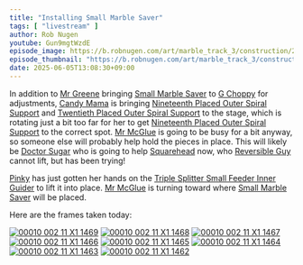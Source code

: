 ```yaml
---
title: "Installing Small Marble Saver"
tags: [ "livestream" ]
author: Rob Nugen
youtube: Gun9mgtWzdE
episode_image: https://b.robnugen.com/art/marble_track_3/construction/2025/2025_jun_05_mr_greene_g_choppy_pinky_mr_mcglue_dr_sugar_reversible_guy_squarehead_candy_mama_1000.jpeg
episode_thumbnail: "https://b.robnugen.com/art/marble_track_3/construction/2025/thumbs/2025_jun_05_mr_greene_g_choppy_pinky_mr_mcglue_dr_sugar_reversible_guy_squarehead_candy_mama_1000.jpeg"
date: 2025-06-05T13:08:30+09:00
---
```


In addition to [Mr Greene](/workers/mr_greene/) bringing [Small Marble Saver](/parts/small-marble-saver/) to [G Choppy](/workers/g_choppy/) for adjustments, [Candy Mama](/workers/candy_mama/) is bringing
[Nineteenth Placed Outer Spiral Support](/parts/nineteenth-placed-outer-spiral-support/) and [Twentieth Placed Outer Spiral Support](/parts/twentieth-placed-outer-spiral-support/) to the stage, which is rotating just a bit too far
for her to get [Nineteenth Placed Outer Spiral Support](/parts/nineteenth-placed-outer-spiral-support/) to the correct spot.  [Mr McGlue](/workers/mr_mcglue/) is going to be busy
for a bit anyway, so someone else will probably help hold the pieces
in place.  This will likely be [Doctor Sugar](/workers/dr_sugar/) who is going to help [Squarehead](/workers/squarehead/) now, who [Reversible Guy](/workers/reversible/)
cannot lift, but has been trying!

[Pinky](/workers/pinky/) has just gotten her hands on the [Triple Splitter Small Feeder Inner Guider](/parts/triple-splitter-small-feeder-inner-guider/) to lift it into place.
[Mr McGlue](/workers/mr_mcglue/) is turning toward where [Small Marble Saver](/parts/small-marble-saver/) will be placed.

Here are the frames taken today:

[![00010 002 11 X1 1469](//b.robnugen.com/art/marble_track_3/frames/2025/thumbs/00010_002_11_X1_1469.jpg)](//b.robnugen.com/art/marble_track_3/frames/2025/00010_002_11_X1_1469_1000.jpg)
[![00010 002 11 X1 1468](//b.robnugen.com/art/marble_track_3/frames/2025/thumbs/00010_002_11_X1_1468.jpg)](//b.robnugen.com/art/marble_track_3/frames/2025/00010_002_11_X1_1468_1000.jpg)
[![00010 002 11 X1 1467](//b.robnugen.com/art/marble_track_3/frames/2025/thumbs/00010_002_11_X1_1467.jpg)](//b.robnugen.com/art/marble_track_3/frames/2025/00010_002_11_X1_1467_1000.jpg)
[![00010 002 11 X1 1466](//b.robnugen.com/art/marble_track_3/frames/2025/thumbs/00010_002_11_X1_1466.jpg)](//b.robnugen.com/art/marble_track_3/frames/2025/00010_002_11_X1_1466_1000.jpg)
[![00010 002 11 X1 1465](//b.robnugen.com/art/marble_track_3/frames/2025/thumbs/00010_002_11_X1_1465.jpg)](//b.robnugen.com/art/marble_track_3/frames/2025/00010_002_11_X1_1465_1000.jpg)
[![00010 002 11 X1 1464](//b.robnugen.com/art/marble_track_3/frames/2025/thumbs/00010_002_11_X1_1464.jpg)](//b.robnugen.com/art/marble_track_3/frames/2025/00010_002_11_X1_1464_1000.jpg)
[![00010 002 11 X1 1463](//b.robnugen.com/art/marble_track_3/frames/2025/thumbs/00010_002_11_X1_1463.jpg)](//b.robnugen.com/art/marble_track_3/frames/2025/00010_002_11_X1_1463_1000.jpg)
[![00010 002 11 X1 1462](//b.robnugen.com/art/marble_track_3/frames/2025/thumbs/00010_002_11_X1_1462.jpg)](//b.robnugen.com/art/marble_track_3/frames/2025/00010_002_11_X1_1462_1000.jpg)
